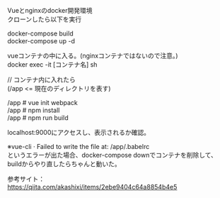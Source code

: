 Vueとnginxのdocker開発環境  
クローンしたら以下を実行  
  
docker-compose build  
docker-compose up -d  
  
vueコンテナの中に入る。(nginxコンテナではないので注意。)  
docker exec -it [コンテナ名] sh  
  
// コンテナ内に入れたら  
(/app <= 現在のディレクトリを表す)  
  
/app # vue init webpack  
/app # npm install  
/app # npm run build  
  
localhost:9000にアクセスし、表示されるか確認。  
  
※vue-cli · Failed to write the file at: /app/.babelrc  
というエラーが出た場合、docker-compose downでコンテナを削除して、buildからやり直したらちゃんと動いた。

  
参考サイト：  
https://qiita.com/akashixi/items/2ebe9404c64a8854b4e5
